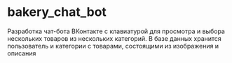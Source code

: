 # bakery_chat_bot
Разработка чат-бота ВКонтакте с клавиатурой для просмотра и выбора нескольких товаров из нескольких категорий.
В базе данных хранится пользователь и категории с товарами, состоящими из изображения и описания
